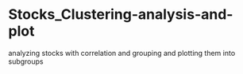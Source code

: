# Stocks_Clustering-analysis-and-plot
analyzing stocks with correlation and grouping and plotting them into subgroups
